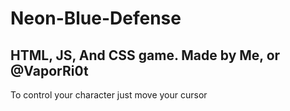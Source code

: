 # Neon-Blue-Defense
HTML, JS, And CSS game. Made by Me, or @VaporRi0t
---
To control your character just move your cursor
